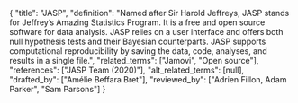 {
    "title": "JASP",
    "definition": "Named after Sir Harold Jeffreys, JASP stands for Jeffrey’s Amazing Statistics Program. It is a free and open source software for data analysis. JASP relies on a user interface and offers both null hypothesis tests and their Bayesian counterparts. JASP supports computational reproducibility by saving the data, code, analyses, and results in a single file.",
    "related_terms": ["Jamovi", "Open source"],
    "references": ["JASP Team (2020)"],
    "alt_related_terms": [null],
    "drafted_by": ["Amélie Beffara Bret"],
    "reviewed_by": ["Adrien Fillon, Adam Parker", "Sam Parsons"]
  }
